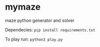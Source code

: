 # mymaze
maze python generator and solver

Dependecies:
```pip install requirements.txt```

To play run:
```python3 play.py```
